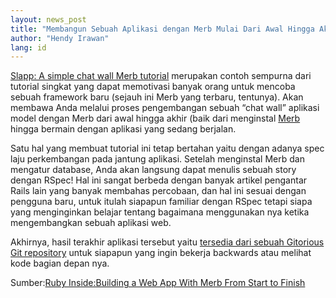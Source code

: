 ```yaml
---
layout: news_post
title: "Membangun Sebuah Aplikasi dengan Merb Mulai Dari Awal Hingga Akhir"
author: "Hendy Irawan"
lang: id
---
```


[Slapp: A simple chat wall Merb tutorial][1] merupakan contoh sempurna
dari tutorial singkat yang dapat memotivasi banyak orang untuk mencoba
sebuah framework baru (sejauh ini Merb yang terbaru, tentunya). Akan
membawa Anda melalui proses pengembangan sebuah “chat wall” aplikasi
model dengan Merb dari awal hingga akhir (baik dari menginstal [Merb][2]
hingga bermain dengan aplikasi yang sedang berjalan.

Satu hal yang membuat tutorial ini tetap bertahan yaitu dengan adanya
spec laju perkembangan pada jantung aplikasi. Setelah menginstal Merb
dan mengatur database, Anda akan langsung dapat menulis sebuah story
dengan RSpec! Hal ini sangat berbeda dengan banyak artikel pengantar
Rails lain yang banyak membahas percobaan, dan hal ini sesuai dengan
pengguna baru, untuk itulah siapapun familiar dengan RSpec tetapi siapa
yang menginginkan belajar tentang bagaimana menggunakan nya ketika
mengembangkan sebuah aplikasi web.

Akhirnya, hasil terakhir aplikasi tersebut yaitu [tersedia dari sebuah
Gitorious Git repository][3] untuk siapapun yang ingin bekerja backwards
atau melihat kode bagian depan nya.

Sumber:[Ruby Inside:Building a Web App With Merb From Start to
Finish][4]



[1]: http://www.socialface.com/slapp/ 
[2]: http://merbivore.com/ 
[3]: http://gitorious.org/projects/slapp/repos/mainline 
[4]: http://www.rubyinside.com/building-a-web-app-with-merb-from-start-to-finish-870.html 
